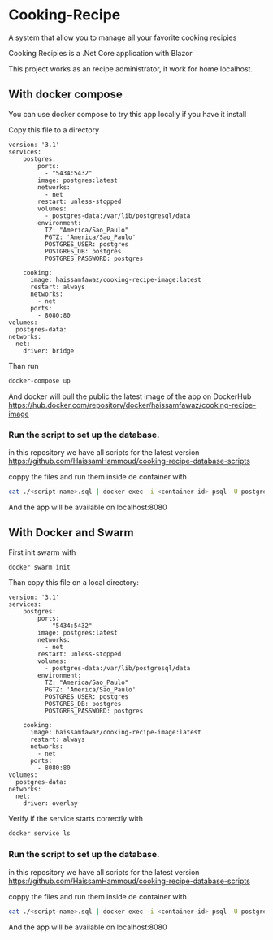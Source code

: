 # Cooking-Recipe
A system that allow you to manage all your favorite cooking recipies

Cooking Recipies is a .Net Core application with Blazor

This project  works as an recipe administrator, it work for home localhost.

## With docker compose
You can use docker compose to try this app locally if you have it install

Copy this file to a directory

```
version: '3.1'
services:
    postgres:
        ports:
          - "5434:5432"
        image: postgres:latest
        networks: 
          - net
        restart: unless-stopped
        volumes:
          - postgres-data:/var/lib/postgresql/data
        environment:
          TZ: "America/Sao_Paulo"
          PGTZ: 'America/Sao_Paulo'
          POSTGRES_USER: postgres
          POSTGRES_DB: postgres
          POSTGRES_PASSWORD: postgres

    cooking:
      image: haissamfawaz/cooking-recipe-image:latest
      restart: always
      networks: 
        - net
      ports:
        - 8080:80
volumes:
  postgres-data:
networks: 
  net:
    driver: bridge
```

Than run 
```bash
docker-compose up
```
And docker will pull the public the latest image of the app on DockerHub https://hub.docker.com/repository/docker/haissamfawaz/cooking-recipe-image

### Run the script to set up the database.  

in this repository we have all scripts for the latest version
https://github.com/HaissamHammoud/cooking-recipe-database-scripts

coppy the files and run them inside de container with 

```bash
cat ./<script-name>.sql | docker exec -i <container-id> psql -U postgres -d postgres
```

And the app will be available on localhost:8080

## With Docker and Swarm

First init swarm with
```bash
docker swarm init 
```
Than copy this file on a local directory:
```
version: '3.1'
services:
    postgres:
        ports:
          - "5434:5432"
        image: postgres:latest
        networks: 
          - net
        restart: unless-stopped
        volumes:
          - postgres-data:/var/lib/postgresql/data
        environment:
          TZ: "America/Sao_Paulo"
          PGTZ: 'America/Sao_Paulo'
          POSTGRES_USER: postgres
          POSTGRES_DB: postgres
          POSTGRES_PASSWORD: postgres

    cooking:
      image: haissamfawaz/cooking-recipe-image:latest
      restart: always
      networks: 
        - net
      ports:
        - 8080:80
volumes:
  postgres-data:
networks: 
  net:
    driver: overlay
```

Verify if the service starts correctly with
```bash
docker service ls
```

### Run the script to set up the database.  

in this repository we have all scripts for the latest version
https://github.com/HaissamHammoud/cooking-recipe-database-scripts

coppy the files and run them inside de container with 

```bash
cat ./<script-name>.sql | docker exec -i <container-id> psql -U postgres -d postgres
```

And the app will be available on localhost:8080
